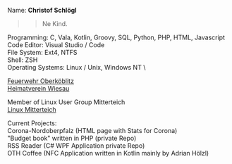 Name: **Christof Schlögl**

>> Ne Kind.
  
Programming: C, Vala, Kotlin, Groovy, SQL, Python, PHP, HTML, Javascript \
Code Editor: Visual Studio / Code  \
File System: Ext4, NTFS  \
Shell: ZSH  \
Operating Systems: Linux / Unix, Windows NT \

[Feuerwehr Oberköblitz](https://www.feuerwehr-oberkoeblitz.de) \
[Heimatverein Wiesau](https://www.heimatverein-wiesau.de)

Member of Linux User Group Mitterteich\
[Linux Mitterteich](https://www.linux-mitterteich.de/)

Current Projects: \
Corona-Nordoberpfalz (HTML page with Stats for Corona)\
"Budget book" written in PHP (private Repo) \
RSS Reader (C# WPF Application private Repo) \
OTH Coffee (NFC Application written in Kotlin mainly by Adrian Hölzl)
